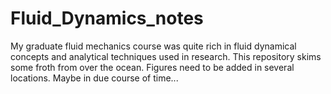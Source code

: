 # Fluid_Dynamics_notes
My graduate fluid mechanics course was quite rich in fluid dynamical concepts and analytical techniques used in research. This repository skims some froth from over the ocean. Figures need to be added in several locations. Maybe in due course of time...
